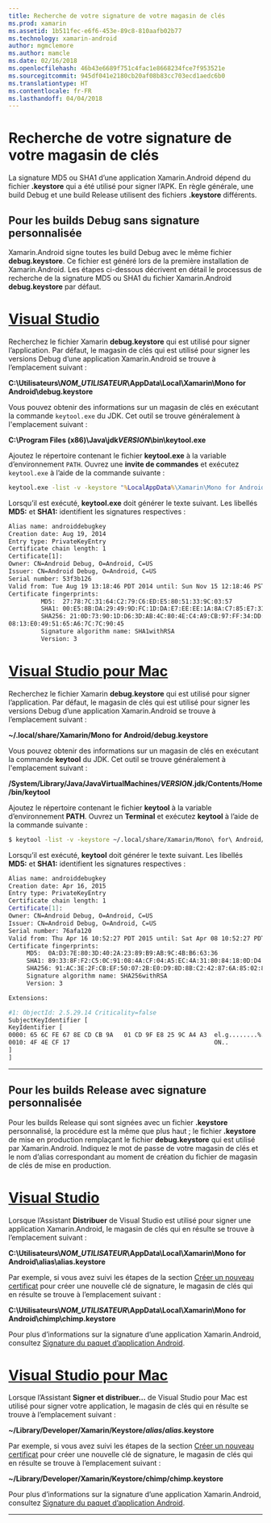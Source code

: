 ```yaml
---
title: Recherche de votre signature de votre magasin de clés
ms.prod: xamarin
ms.assetid: 1b511fec-e6f6-453e-89c8-810aafb02b77
ms.technology: xamarin-android
author: mgmclemore
ms.author: mamcle
ms.date: 02/16/2018
ms.openlocfilehash: 46b43e6689f751c4fac1e8668234fce7f953521e
ms.sourcegitcommit: 945df041e2180cb20af08b83cc703ecd1aedc6b0
ms.translationtype: HT
ms.contentlocale: fr-FR
ms.lasthandoff: 04/04/2018
---
```

# <a name="finding-your-keystores-signature"></a>Recherche de votre signature de votre magasin de clés

La signature MD5 ou SHA1 d’une application Xamarin.Android dépend du fichier **.keystore** qui a été utilisé pour signer l’APK. En règle générale, une build Debug et une build Release utilisent des fichiers **.keystore** différents.

## <a name="for-debug--non-custom-signed-builds"></a>Pour les builds Debug sans signature personnalisée

Xamarin.Android signe toutes les build Debug avec le même fichier **debug.keystore**. Ce fichier est généré lors de la première installation de Xamarin.Android. Les étapes ci-dessous décrivent en détail le processus de recherche de la signature MD5 ou SHA1 du fichier Xamarin.Android **debug.keystore** par défaut.

# <a name="visual-studiotabvswin"></a>[Visual Studio](#tab/vswin)

Recherchez le fichier Xamarin **debug.keystore** qui est utilisé pour signer l’application. Par défaut, le magasin de clés qui est utilisé pour signer les versions Debug d’une application Xamarin.Android se trouve à l’emplacement suivant :

**C:\\Utilisateurs\\*NOM_UTILISATEUR*\\AppData\\Local\\Xamarin\\Mono for Android\\debug.keystore**

Vous pouvez obtenir des informations sur un magasin de clés en exécutant la commande `keytool.exe` du JDK. Cet outil se trouve généralement à l'emplacement suivant :

**C:\\Program Files (x86)\\Java\\jdk*VERSION*\\bin\\keytool.exe**

Ajoutez le répertoire contenant le fichier **keytool.exe** à la variable d’environnement `PATH`.
Ouvrez une **invite de commandes** et exécutez `keytool.exe` à l’aide de la commande suivante :

```cmd
keytool.exe -list -v -keystore "%LocalAppData%\Xamarin\Mono for Android\debug.keystore" -alias androiddebugkey -storepass android -keypass android
```

Lorsqu’il est exécuté, **keytool.exe** doit générer le texte suivant. Les libellés **MD5:** et **SHA1:** identifient les signatures respectives :

```cmd
Alias name: androiddebugkey
Creation date: Aug 19, 2014
Entry type: PrivateKeyEntry
Certificate chain length: 1
Certificate[1]:
Owner: CN=Android Debug, O=Android, C=US
Issuer: CN=Android Debug, O=Android, C=US
Serial number: 53f3b126
Valid from: Tue Aug 19 13:18:46 PDT 2014 until: Sun Nov 15 12:18:46 PST 2043
Certificate fingerprints:
         MD5:  27:78:7C:31:64:C2:79:C6:ED:E5:80:51:33:9C:03:57
         SHA1: 00:E5:8B:DA:29:49:9D:FC:1D:DA:E7:EE:EE:1A:8A:C7:85:E7:31:23
         SHA256: 21:0D:73:90:1D:D6:3D:AB:4C:80:4E:C4:A9:CB:97:FF:34:DD:B4:42:FC:
08:13:E0:49:51:65:A6:7C:7C:90:45
         Signature algorithm name: SHA1withRSA
         Version: 3
```


# <a name="visual-studio-for-mactabvsmac"></a>[Visual Studio pour Mac](#tab/vsmac)

Recherchez le fichier Xamarin **debug.keystore** qui est utilisé pour signer l’application. Par défaut, le magasin de clés qui est utilisé pour signer les versions Debug d’une application Xamarin.Android se trouve à l’emplacement suivant :

**~/.local/share/Xamarin/Mono for Android/debug.keystore**


Vous pouvez obtenir des informations sur un magasin de clés en exécutant la commande **keytool** du JDK. Cet outil se trouve généralement à l'emplacement suivant :

**/System/Library/Java/JavaVirtualMachines/*VERSION*.jdk/Contents/Home/bin/keytool**

Ajoutez le répertoire contenant le fichier **keytool** à la variable d’environnement **PATH**.
Ouvrez un **Terminal** et exécutez **keytool** à l’aide de la commande suivante :

```bash
$ keytool -list -v -keystore ~/.local/share/Xamarin/Mono\ for\ Android/debug.keystore -alias androiddebugkey -storepass android -keypass android
```

Lorsqu’il est exécuté, **keytool** doit générer le texte suivant. Les libellés **MD5:** et **SHA1:** identifient les signatures respectives :

```bash
Alias name: androiddebugkey
Creation date: Apr 16, 2015
Entry type: PrivateKeyEntry
Certificate chain length: 1
Certificate[1]:
Owner: CN=Android Debug, O=Android, C=US
Issuer: CN=Android Debug, O=Android, C=US
Serial number: 76afa120
Valid from: Thu Apr 16 10:52:27 PDT 2015 until: Sat Apr 08 10:52:27 PDT 2045
Certificate fingerprints:
     MD5:  0A:D3:7E:80:3D:40:2A:23:89:B9:AB:9C:4B:B6:63:36
     SHA1: 89:33:8F:F2:C5:0C:91:08:4A:CF:04:A5:EC:4A:31:80:84:18:0D:D4
     SHA256: 91:AC:3E:2F:CB:EF:50:07:2B:E0:D9:8D:8B:C2:42:87:6A:85:02:86:EB:44:84:10:34:02:ED:35:CE:C6:38:47
     Signature algorithm name: SHA256withRSA
     Version: 3

Extensions:

#1: ObjectId: 2.5.29.14 Criticality=false
SubjectKeyIdentifier [
KeyIdentifier [
0000: 65 6C FE 67 8E CD CB 9A   01 CD 9F E8 25 9C A4 A3  el.g........%...
0010: 4F 4E CF 17                                        ON..
]
]
```

-----

## <a name="for-release--custom-signed-builds"></a>Pour les builds Release avec signature personnalisée

Pour les builds Release qui sont signées avec un fichier **.keystore** personnalisé, la procédure est la même que plus haut ; le fichier **.keystore** de mise en production remplaçant le fichier **debug.keystore** qui est utilisé par Xamarin.Android. Indiquez le mot de passe de votre magasin de clés et le nom d’alias correspondant au moment de création du fichier de magasin de clés de mise en production.

# <a name="visual-studiotabvswin"></a>[Visual Studio](#tab/vswin)

Lorsque l’Assistant **Distribuer** de Visual Studio est utilisé pour signer une application Xamarin.Android, le magasin de clés qui en résulte se trouve à l’emplacement suivant :

**C:\\Utilisateurs\\*NOM_UTILISATEUR*\\AppData\\Local\\Xamarin\\Mono for Android\\alias\\alias.keystore**

Par exemple, si vous avez suivi les étapes de la section [Créer un nouveau certificat](~/android/deploy-test/signing/index.md#newcertvs) pour créer une nouvelle clé de signature, le magasin de clés qui en résulte se trouve à l’emplacement suivant :

**C:\\Utilisateurs\\*NOM_UTILISATEUR*\\AppData\\Local\\Xamarin\\Mono for Android\\chimp\\chimp.keystore**

Pour plus d’informations sur la signature d’une application Xamarin.Android, consultez [Signature du paquet d’application Android](~/android/deploy-test/signing/index.md).


# <a name="visual-studio-for-mactabvsmac"></a>[Visual Studio pour Mac](#tab/vsmac)

Lorsque l’Assistant **Signer et distribuer...** de Visual Studio pour Mac est utilisé pour signer votre application, le magasin de clés qui en résulte se trouve à l’emplacement suivant :

**~/Library/Developer/Xamarin/Keystore/*alias*/*alias*.keystore**

Par exemple, si vous avez suivi les étapes de la section [Créer un nouveau certificat](~/android/deploy-test/signing/index.md#newcertxs) pour créer une nouvelle clé de signature, le magasin de clés qui en résulte se trouve à l’emplacement suivant :

**~/Library/Developer/Xamarin/Keystore/chimp/chimp.keystore**

Pour plus d’informations sur la signature d’une application Xamarin.Android, consultez [Signature du paquet d’application Android](~/android/deploy-test/signing/index.md).


-----
